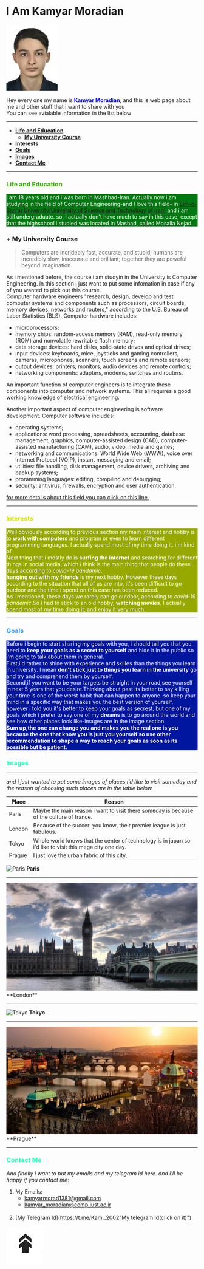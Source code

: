 <h1 id = "beginning">I Am Kamyar Moradian</h1>
<img src = "IMG-20201101-WA0017.jpg" alt = "Me" title = "Me" width = "135px" height = "173px" padding-left = "100px" >    

<p>Hey every one my name is<span style="color : blue"><b> Kamyar Moradian</b></span>, and this is web page about me and other stuff that i want to share with you<br>
   You can see avialable information in the list below</p>
 
 ---

+ <a href = "#Edu"><strong>Life and Education</strong></a> 
   + <a href = "#Course"><strong>My University Course</strong></a> 
+ <a href = "#Interest"><strong>Interests</strong></a>
+ <a href = "#Goals"><strong>Goals</strong></a>
+ <a href = "#Images"><strong>Images</strong></a>
+ <a href = "#Contact"><strong>Contact Me</strong></a>

<!---
if wanted to write this code fully in html syntax ten it would be like it
   <ul>
        <a href="Edu">
            <li><strong>Life and Education</strong></li>
        </a>
        <ul>
            <a href="Course">
                <li><strong>My University Cours</strong></li>
            </a>
        </ul>
        <a href="#Interest">
            <li><strong>Interests</strong></li>
        </a>
        <a href="#Goals">
            <li><strong>Goals</strong></li>
        </a>
        <a href="#Images">
            <li><strong>Images</strong< /li>
        </a>
        <a href="#Contact">
            <li><strong>Contact Me</strong></li>
        </a>
    </ul>
-->

---

### <span style = " color : #3AAE08 ">Life and Education</span>

<!---
<h3 style = " color : #3AAE08  ">Life and Education</h3> 
-->

<p style = "background-color : #027812 ; color : white" id = "Life and Education">
    i am 18 years old and i was born in Mashhad-Iran. Actually now i am studying in the field of Computer Engineering-and I love this field- in <a href = "http://www.iust.ac.ir/en" title = "URL of My Uni WebSite">Elm-o-San'at University(University of Science and Technology of Iran)</a> and i am still undergraduate. so, i actually don't have much to say in this case, except that the highschool i studied was located in Mashad, called Mosalla Nejad.
</p>

### + My University Course
<blockquote>Computers are incridebly fast, accurate, and stupid; humans are incredibly slow, inaccurate and brilliant; together they are poweful beyond imagination.</blockquote>
<p id = "My University Course">
    As i mentioned before, the course i am studyin in the University is Computer Engineering. in this section i just want to put some infomation in case if any of you wanted to pick out this course.<br>
   Computer hardware engineers "research, design, develop and test computer systems and components such as processors, circuit boards, memory devices, networks and routers," according to the U.S. Bureau of Labor Statistics (BLS). Computer hardware includes:

   <ul>
      <li>microprocessors;</li>
      <li>memory chips: random-access memory (RAM), read-only memory (ROM) and nonvolatile rewritable flash memory;</li>
      <li>data storage devices: hard disks, solid-state drives and optical drives;</li>
      <li>input devices: keyboards, mice, joysticks and gaming controllers, cameras, microphones, scanners, touch screens and remote sensors;</li>
      <li>output devices: printers, monitors, audio devices and remote controls;</li>
      <li>networking components: adapters, modems, switches and routers.</li>
   </ul>
   <p>An important function of computer engineers is to integrate these components into computer and network systems. This all requires a good working knowledge of electrical engineering.</p>
   Another important aspect of computer engineering is software development. Computer software includes:
   <ul>
    <li>operating systems;</li>
      <li>applications: word processing, spreadsheets, accounting, database management, graphics, computer-assisted design (CAD), computer-assisted manufacturing (CAM), audio,          video, media and games;</li>
      <li>networking and communications: World Wide Web (WWW), voice over Internet Protocol (VOIP), instant messaging and email;</li>
      <li>utilities: file handling, disk management, device drivers, archiving and backup systems;</li>
      <li>proramming languages: editing, compiling and debugging;</li>
      <li>security: antivirus, firewalls, encryption and user authentication.</li>
   </ul>
   <a href = "https://www.livescience.com/48326-computer-engineering.html#:~:text=Computer%20engineering%20is%20the%20branch,systems%20and%20other%20technological%20devices.">for more details about this field you can click on this line.</a>
</p>

---

### <span style = " color : #D2E704">Interests</span>

<!---
<h3 style = "color : #D2E704">Interests</h3>
-->

<p style = "background-color : #97A900; color : white" id = "Interest">
    Well obviously according to previous section my main interest and hobby is to <b>work with computers</b> and program or even to learn different programming languages. I actually spend most of my time doing it. i'm kind of <br>
   Next thing that i mostly do is <b>surfing the internet</b> and searching for different things in social media, which i think is the main thing that people do these days according  to <em>covid-19 pandamic</em>.<br>
   <b>hanging out with my friends</b> is my next hobby. However these days according to the situation that all of us are into, it's been difficult to go outdoor and the time i spend on this case has been reduced.<br>
    As i mentioned, these days we rarely can go outdoor, according to <em>covid-19 pandemic</em>.So i had to stick to an old hobby, <b>watching movies</b>. I actually spend most of my time doing it, and enjoy it very much.
</p>

---

### <span style = " color : #2A9BFF">Goals</span>

<!---
<h3 style = "color : #2A9BFF">Goals</h3>
-->

<p style = "background-color : #00169F; color : white" id = "Goals">
Before i begin to start sharing my goals with you, i should tell you that you need to <b>keep your goals as a secret to yourself</b> and hide it in the public so i'm going to talk about them in general.<br>
First,i'd rather to shine with experience and skilles than the things you learn in university. I mean <b>don't stick just to things you learn in the university</b> go and try and comprehend them by yourself.<br>
Second,if you want to be your targets be straight in your road,see yourself in next 5 years that you desire.Thinking about past its better to say killing your time is one of the worst habit that can happen to anyone. so keep your mind in a specific way that makes you the best version of yourself.<br>
however i told you it's better to keep your goals as secrest, but one of my goals which i prefer to say one of my <b>dreams</b> is to go around the world and see how other places look like-images are in the image section.<br>
<strong>Sum up,the one can change you and makes you the real one is you because the one that know you is just you yourself so use other recommendation to shape a way to reach your goals as soon as its possible but be patient.</strong>
</p>

### <span style = " color : #2BFFB5" id = "Images">Images</span>

<!---
<h3 style = "color : #2BFFB5">Images</h3>
-->

--- 

_and i just wanted to put some images of places i'd like to visit someday and the reason of choosing such places are in the table below._

| Place  | Reason |
| ------ | ----------- |
| Paris  | Maybe the main reason i want to visit there someday is because of the culture of france. |
| London | Because of the succer. you know, their premier league is just fabulous. |
| Tokyo  | Whole world knows that the center of technology is in japan so i'd like to visit this mega city one day. |
| Prague | I just love the urban fabric of this city. |

<!---
<i>and i just added some images there of places that i'd like to visit someday.</i>
<table>
    <thead>
        <tr>
            <th>Place</th>
            <th>Reason</th>
        </tr>
    </thead>
    <tbody>
        <tr>
            <td>Paris</td>
            <td>Maybe the main reason i want to visit there someday is because of the culture of france.</td>
        </tr>
        <tr>
            <td>London</td>
            <td>Because of the succer. you know, their premier league is just fabulous.</td>
        </tr>
        <tr>
            <td>Tokyo</td>
            <td>Whole world knows that the center of technology is in japan so i'd like to visit this mega city one day.</td>
        </tr>
        <tr>
            <td>Prague</td>
            <td>I just love the urban fabric of this city.</td>
        </tr>
    </tbody>
</table>
-->

![Paris](https://images.adsttc.com/media/images/5d44/14fa/284d/d1fd/3a00/003d/large_jpg/eiffel-tower-in-paris-151-medium.jpg?1564742900"Paris")
**Paris**

<!----
<img src = "https://images.adsttc.com/media/images/5d44/14fa/284d/d1fd/3a00/003d/large_jpg/eiffel-tower-in-paris-151-medium.jpg?1564742900" alt = "Paris" title = "Paris">
<p><b>Lodon</b></p>
--->

<hr>
                                                                    
<img src = "./london.jpg" alt = "London" title = "London">
**London**

----
                                                                     
![Tokyo](https://stillmedab.olympic.org/media/Images/OlympicOrg/News/2020/03/24/2020-03-24-tokyo-thumbnail-01.jpg?interpolation=lanczos-none&resize=*:*"Tokyo")
**Tokyo**

<!--- <img src = "https://stillmedab.olympic.org/media/Images/OlympicOrg/News/2020/03/24/2020-03-24-tokyo-thumbnail-01.jpg?interpolation=lanczos-none&resize=*:*" alt = "Tokyo" title = "Tokyo">
<p><b>Tokyo</b></p> --->

----
                                                                     
<img src = "./prague.jpg" alt = "Prague" title = "Prague">
**Prague**
                                                                     
<hr>

### <span style = " color : #2BFFB5" id = "Contact">Contact Me</span>

<!--- <h3 style = "color : "#2BFFB5" id =  "contact">Contact Me</h3> --->

*And finally i want to put my emails and my telegram id here. and i'll be happy if you contact me*: <br>

<!--- <p>And finally i want to put my emails and my telegram id here. and i'll be happy if you contact me:</p> --->

1. My Emails:
   + kamyarmorad1381@gmail.com<br>
   + kamyar_moradian@comp.iust.ac.ir<br>
   <br>
2. [My Telegram Id](https://t.me/Kami_2002"My telegram Id(click on it)")<br>

<!---
<ol>
   <li>My Emails</li>
   <ul>
      <li>kamyarmorad1381@gmail.com</li>
      <li>kamyar_moradian@comp.iust.ac.ir</li>
   </ul>
   <a href = "https://t.me/Kami_2002" title = "My telegram Id(click on it)"><li>My Telegram Id</li></a>
</ol>
-->

<a href = "#beginning"> ![TOP](./mainupperArrow.png) </a>
<!-- <a href = "#beginning"><img src = "./mainupperArrow.png" alt = "TOP"></a> -->
